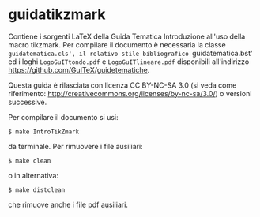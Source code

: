 guidatikzmark
=============

Contiene i sorgenti LaTeX della Guida Tematica Introduzione all'uso della macro tikzmark.
Per compilare il documento è necessaria la classe `guidatematica.cls', il relativo stile
bibliografico `guidatematica.bst' ed i loghi `LogoGuITtondo.pdf` e `LogoGuITlineare.pdf`
disponibili all'indirizzo https://github.com/GuITeX/guidetematiche.

Questa guida è rilasciata con licenza CC BY-NC-SA 3.0 (si veda come
riferimento: http://creativecommons.org/licenses/by-nc-sa/3.0/) o versioni
successive.

Per compilare il documento si usi:
````
$ make IntroTikZmark
````
da terminale. Per rimuovere i file ausiliari:
````
$ make clean
````
o in alternativa:
````
$ make distclean
````
che rimuove anche i file pdf ausiliari.
